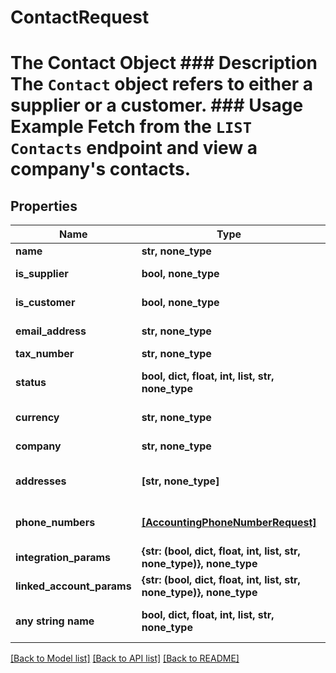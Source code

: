 # ContactRequest

# The Contact Object ### Description The `Contact` object refers to either a supplier or a customer. ### Usage Example Fetch from the `LIST Contacts` endpoint and view a company's contacts.

## Properties

| Name                      | Type                                                                  | Description                                                                              | Notes      |
| ------------------------- | --------------------------------------------------------------------- | ---------------------------------------------------------------------------------------- | ---------- |
| **name**                  | **str, none_type**                                                    | The contact&#39;s name.                                                                  | [optional] |
| **is_supplier**           | **bool, none_type**                                                   | Whether the contact is a supplier.                                                       | [optional] |
| **is_customer**           | **bool, none_type**                                                   | Whether the contact is a customer.                                                       | [optional] |
| **email_address**         | **str, none_type**                                                    | The contact&#39;s email address.                                                         | [optional] |
| **tax_number**            | **str, none_type**                                                    | The contact&#39;s tax number.                                                            | [optional] |
| **status**                | **bool, dict, float, int, list, str, none_type**                      | The contact&#39;s status _ &#x60;ACTIVE&#x60; - ACTIVE _ &#x60;ARCHIVED&#x60; - ARCHIVED | [optional] |
| **currency**              | **str, none_type**                                                    | The currency the contact&#39;s transactions are in.                                      | [optional] |
| **company**               | **str, none_type**                                                    | The company the contact belongs to.                                                      | [optional] |
| **addresses**             | **[str, none_type]**                                                  | &#x60;Address&#x60; object IDs for the given &#x60;Contacts&#x60; object.                | [optional] |
| **phone_numbers**         | [**[AccountingPhoneNumberRequest]**](AccountingPhoneNumberRequest.md) | &#x60;AccountingPhoneNumber&#x60; object for the given &#x60;Contacts&#x60; object.      | [optional] |
| **integration_params**    | **{str: (bool, dict, float, int, list, str, none_type)}, none_type**  |                                                                                          | [optional] |
| **linked_account_params** | **{str: (bool, dict, float, int, list, str, none_type)}, none_type**  |                                                                                          | [optional] |
| **any string name**       | **bool, dict, float, int, list, str, none_type**                      | any string name can be used but the value must be the correct type                       | [optional] |

[[Back to Model list]](../README.md#documentation-for-models) [[Back to API list]](../README.md#documentation-for-api-endpoints) [[Back to README]](../README.md)
